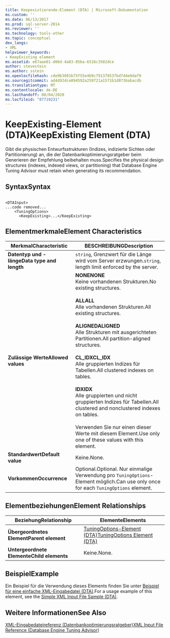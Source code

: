 ```yaml
---
title: Keepexistierende-Element (DTA) | Microsoft-Dokumentation
ms.custom: ''
ms.date: 06/13/2017
ms.prod: sql-server-2014
ms.reviewer: ''
ms.technology: tools-other
ms.topic: conceptual
dev_langs:
- XML
helpviewer_keywords:
- KeepExisting element
ms.assetid: e67aae61-d06d-4a03-85ba-6516c3502dce
author: stevestein
ms.author: sstein
ms.openlocfilehash: cde9b3091b75f55e4b9c79137853fbd7d4e0daf9
ms.sourcegitcommit: ad4d92dce894592a259721a1571b1d8736abacdb
ms.translationtype: MT
ms.contentlocale: de-DE
ms.lasthandoff: 08/04/2020
ms.locfileid: "87719231"
---
```

# <a name="keepexisting-element-dta"></a><span data-ttu-id="19ff9-102">KeepExisting-Element (DTA)</span><span class="sxs-lookup"><span data-stu-id="19ff9-102">KeepExisting Element (DTA)</span></span>
  <span data-ttu-id="19ff9-103">Gibt die physischen Entwurfsstrukturen (Indizes, indizierte Sichten oder Partitionierung) an, die der Datenbankoptimierungsratgeber beim Generieren der Empfehlung beibehalten muss.</span><span class="sxs-lookup"><span data-stu-id="19ff9-103">Specifies the physical design structures (indexes, indexed views, or partitioning) that Database Engine Tuning Advisor must retain when generating its recommendation.</span></span>  
  
## <a name="syntax"></a><span data-ttu-id="19ff9-104">Syntax</span><span class="sxs-lookup"><span data-stu-id="19ff9-104">Syntax</span></span>  
  
```  
  
<DTAInput>  
...code removed...  
    <TuningOptions>  
      <KeepExisting>...</KeepExisting>  
```  
  
## <a name="element-characteristics"></a><span data-ttu-id="19ff9-105">Elementmerkmale</span><span class="sxs-lookup"><span data-stu-id="19ff9-105">Element Characteristics</span></span>  
  
|<span data-ttu-id="19ff9-106">Merkmal</span><span class="sxs-lookup"><span data-stu-id="19ff9-106">Characteristic</span></span>|<span data-ttu-id="19ff9-107">BESCHREIBUNG</span><span class="sxs-lookup"><span data-stu-id="19ff9-107">Description</span></span>|  
|--------------------|-----------------|  
|<span data-ttu-id="19ff9-108">**Datentyp und -länge**</span><span class="sxs-lookup"><span data-stu-id="19ff9-108">**Data type and length**</span></span>|<span data-ttu-id="19ff9-109">`string`, Grenzwert für die Länge wird vom Server erzwungen.</span><span class="sxs-lookup"><span data-stu-id="19ff9-109">`string`, length limit enforced by the server.</span></span>|  
|<span data-ttu-id="19ff9-110">**Zulässige Werte**</span><span class="sxs-lookup"><span data-stu-id="19ff9-110">**Allowed values**</span></span>|<span data-ttu-id="19ff9-111">**NONE**</span><span class="sxs-lookup"><span data-stu-id="19ff9-111">**NONE**</span></span><br /> <span data-ttu-id="19ff9-112">Keine vorhandenen Strukturen.</span><span class="sxs-lookup"><span data-stu-id="19ff9-112">No existing structures.</span></span><br /><br /> <span data-ttu-id="19ff9-113">**ALL**</span><span class="sxs-lookup"><span data-stu-id="19ff9-113">**ALL**</span></span><br /> <span data-ttu-id="19ff9-114">Alle vorhandenen Strukturen.</span><span class="sxs-lookup"><span data-stu-id="19ff9-114">All existing structures.</span></span><br /><br /> <span data-ttu-id="19ff9-115">**ALIGNED**</span><span class="sxs-lookup"><span data-stu-id="19ff9-115">**ALIGNED**</span></span><br /> <span data-ttu-id="19ff9-116">Alle Strukturen mit ausgerichteten Partitionen.</span><span class="sxs-lookup"><span data-stu-id="19ff9-116">All partition-aligned structures.</span></span><br /><br /> <span data-ttu-id="19ff9-117">**CL_IDX**</span><span class="sxs-lookup"><span data-stu-id="19ff9-117">**CL_IDX**</span></span><br /> <span data-ttu-id="19ff9-118">Alle gruppierten Indizes für Tabellen.</span><span class="sxs-lookup"><span data-stu-id="19ff9-118">All clustered indexes on tables.</span></span><br /><br /> <span data-ttu-id="19ff9-119">**IDX**</span><span class="sxs-lookup"><span data-stu-id="19ff9-119">**IDX**</span></span><br /> <span data-ttu-id="19ff9-120">Alle gruppierten und nicht gruppierten Indizes für Tabellen.</span><span class="sxs-lookup"><span data-stu-id="19ff9-120">All clustered and nonclustered indexes on tables.</span></span><br /><br /> <span data-ttu-id="19ff9-121">Verwenden Sie nur einen dieser Werte mit diesem Element.</span><span class="sxs-lookup"><span data-stu-id="19ff9-121">Use only one of these values with this element.</span></span>|  
|<span data-ttu-id="19ff9-122">**Standardwert**</span><span class="sxs-lookup"><span data-stu-id="19ff9-122">**Default value**</span></span>|<span data-ttu-id="19ff9-123">Keine.</span><span class="sxs-lookup"><span data-stu-id="19ff9-123">None.</span></span>|  
|<span data-ttu-id="19ff9-124">**Vorkommen**</span><span class="sxs-lookup"><span data-stu-id="19ff9-124">**Occurrence**</span></span>|<span data-ttu-id="19ff9-125">Optional.</span><span class="sxs-lookup"><span data-stu-id="19ff9-125">Optional.</span></span> <span data-ttu-id="19ff9-126">Nur einmalige Verwendung pro `TuningOptions`-Element möglich.</span><span class="sxs-lookup"><span data-stu-id="19ff9-126">Can use only once for each `TuningOptions` element.</span></span>|  
  
## <a name="element-relationships"></a><span data-ttu-id="19ff9-127">Elementbeziehungen</span><span class="sxs-lookup"><span data-stu-id="19ff9-127">Element Relationships</span></span>  
  
|<span data-ttu-id="19ff9-128">Beziehung</span><span class="sxs-lookup"><span data-stu-id="19ff9-128">Relationship</span></span>|<span data-ttu-id="19ff9-129">Elemente</span><span class="sxs-lookup"><span data-stu-id="19ff9-129">Elements</span></span>|  
|------------------|--------------|  
|<span data-ttu-id="19ff9-130">**Übergeordnetes Element**</span><span class="sxs-lookup"><span data-stu-id="19ff9-130">**Parent element**</span></span>|[<span data-ttu-id="19ff9-131">TuningOptions-Element &#40;DTA&#41;</span><span class="sxs-lookup"><span data-stu-id="19ff9-131">TuningOptions Element &#40;DTA&#41;</span></span>](tuningoptions-element-dta.md)|  
|<span data-ttu-id="19ff9-132">**Untergeordnete Elemente**</span><span class="sxs-lookup"><span data-stu-id="19ff9-132">**Child elements**</span></span>|<span data-ttu-id="19ff9-133">Keine.</span><span class="sxs-lookup"><span data-stu-id="19ff9-133">None.</span></span>|  
  
## <a name="example"></a><span data-ttu-id="19ff9-134">Beispiel</span><span class="sxs-lookup"><span data-stu-id="19ff9-134">Example</span></span>  
 <span data-ttu-id="19ff9-135">Ein Beispiel für die Verwendung dieses Elements finden Sie unter [Beispiel für eine einfache XML-Eingabedatei &#40;DTA&#41;](simple-xml-input-file-sample-dta.md).</span><span class="sxs-lookup"><span data-stu-id="19ff9-135">For a usage example of this element, see the [Simple XML Input File Sample &#40;DTA&#41;](simple-xml-input-file-sample-dta.md).</span></span>  
  
## <a name="see-also"></a><span data-ttu-id="19ff9-136">Weitere Informationen</span><span class="sxs-lookup"><span data-stu-id="19ff9-136">See Also</span></span>  
 [<span data-ttu-id="19ff9-137">XML-Eingabedateireferenz &#40;Datenbankoptimierungsratgeber&#41;</span><span class="sxs-lookup"><span data-stu-id="19ff9-137">XML Input File Reference &#40;Database Engine Tuning Advisor&#41;</span></span>](xml-input-file-reference-database-engine-tuning-advisor.md)  
  
  
